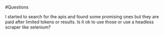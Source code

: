 #Questions

I started to search for the apis and found some promising ones but they are paid after limited tokens or results. Is it ok to use those or use a headless scraper like selenium?